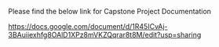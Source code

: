 Please find the below link for Capstone Project Documentation

https://docs.google.com/document/d/1R45ICvAj-3BAuiiexhfg8OAlD1XPz8mVKZQqrar8t8M/edit?usp=sharing
